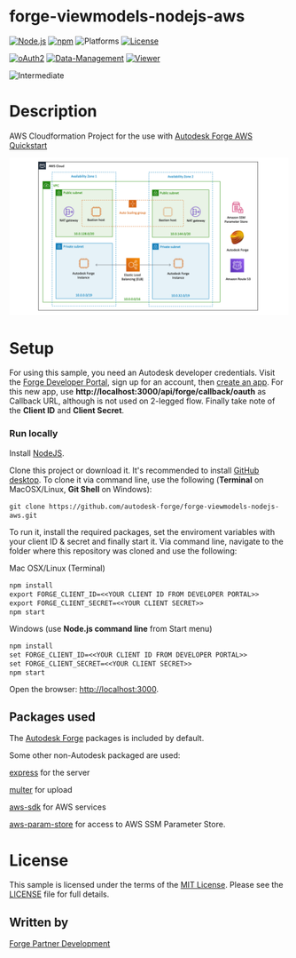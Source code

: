 # forge-viewmodels-nodejs-aws

[![Node.js](https://img.shields.io/badge/Node.js-8.12.0-blue.svg)](https://nodejs.org/)
[![npm](https://img.shields.io/badge/npm-6.4.1-blue.svg)](https://www.npmjs.com/)
![Platforms](https://img.shields.io/badge/platform-windows%20%7C%20osx%20%7C%20linux-lightgray.svg)
[![License](http://img.shields.io/:license-MIT-blue.svg)](http://opensource.org/licenses/MIT)

[![oAuth2](https://img.shields.io/badge/oAuth2-v1-green.svg)](http://developer.autodesk.com/)
[![Data-Management](https://img.shields.io/badge/Data%20Management-v1-green.svg)](http://developer.autodesk.com/)
[![Viewer](https://img.shields.io/badge/Viewer-v7-green.svg)](http://developer.autodesk.com/)

![Intermediate](https://img.shields.io/badge/Level-Intermediate-blue.svg)

# Description

AWS Cloudformation Project for the use with [Autodesk Forge AWS Quickstart](https://aws.amazon.com/quickstart/architecture/autodesk-forge/)

![Quick Start architecture for Autodesk Forge on AWS Cloud](Autodesk-Forge-QuickStart-architecture-diagram.png)



# Setup

For using this sample, you need an Autodesk developer credentials. Visit the [Forge Developer Portal](https://forge.autodesk.com), sign up for an account, then [create an app](https://forge.autodesk.com/myapps/create). For this new app, use **http://localhost:3000/api/forge/callback/oauth** as Callback URL, although is not used on 2-legged flow. Finally take note of the **Client ID** and **Client Secret**.

### Run locally

Install [NodeJS](https://nodejs.org).

Clone this project or download it. It's recommended to install [GitHub desktop](https://desktop.github.com/). To clone it via command line, use the following (**Terminal** on MacOSX/Linux, **Git Shell** on Windows):

    git clone https://github.com/autodesk-forge/forge-viewmodels-nodejs-aws.git

To run it, install the required packages, set the enviroment variables with your client ID & secret and finally start it. Via command line, navigate to the folder where this repository was cloned and use the following:

Mac OSX/Linux (Terminal)

    npm install
    export FORGE_CLIENT_ID=<<YOUR CLIENT ID FROM DEVELOPER PORTAL>>
    export FORGE_CLIENT_SECRET=<<YOUR CLIENT SECRET>>
    npm start

Windows (use **Node.js command line** from Start menu)

    npm install
    set FORGE_CLIENT_ID=<<YOUR CLIENT ID FROM DEVELOPER PORTAL>>
    set FORGE_CLIENT_SECRET=<<YOUR CLIENT SECRET>>
    npm start

Open the browser: [http://localhost:3000](http://localhost:3000).

## Packages used

The [Autodesk Forge](https://www.npmjs.com/package/forge-apis) packages is included by default. 

Some other non-Autodesk packaged are used: 

[express](https://www.npmjs.com/package/express) for the server

[multer](https://www.npmjs.com/package/multer) for upload 

[aws-sdk](https://www.npmjs.com/package/aws-sdk) for AWS services 

[aws-param-store](https://www.npmjs.com/package/aws-param-store) for access to AWS SSM Parameter Store.
# License

This sample is licensed under the terms of the [MIT License](http://opensource.org/licenses/MIT).
Please see the [LICENSE](LICENSE) file for full details.

## Written by

[Forge Partner Development](http://forge.autodesk.com)